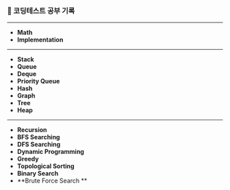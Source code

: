 ### 🌱 코딩테스트 공부 기록
***
- **Math**
- **Implementation**
***
- **Stack**
- **Queue**
- **Deque**
- **Priority Queue**
- **Hash**
- **Graph**
- **Tree**
- **Heap**
 *** 
- **Recursion**
- **BFS Searching**
- **DFS Searching**
- **Dynamic Programming**
- **Greedy**
- **Topological Sorting**
- **Binary Search**
- **Brute Force Search **
